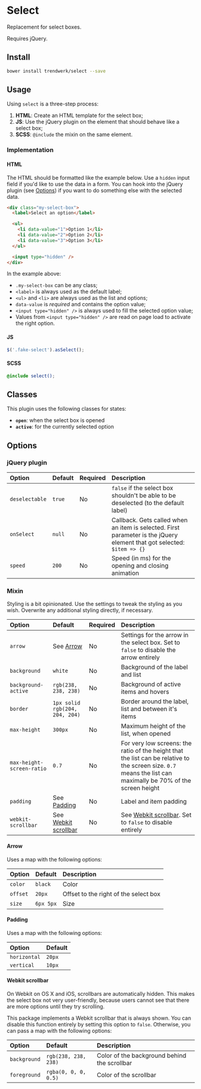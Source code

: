 # Select
Replacement for select boxes.

Requires jQuery.

## Install
```sh
bower install trendwerk/select --save
```

## Usage
Using `select` is a three-step process:

1. **HTML**: Create an HTML template for the select box;
2. **JS**: Use the jQuery plugin on the element that should behave like a select box;
3. **SCSS**: `@include` the mixin on the same element.

### Implementation

#### HTML
The HTML should be formatted like the example below. Use a `hidden` input field if you'd like to use the data in a form. You can hook into the jQuery plugin (see [Options](https://github.com/trendwerk/select#jquery-plugin)) if you want to do something else with the selected data.

```html
<div class="my-select-box">
  <label>Select an option</label>

  <ul>
    <li data-value="1">Option 1</li>
    <li data-value="2">Option 2</li>
    <li data-value="3">Option 3</li>
  </ul>

  <input type="hidden" />
</div>
```

In the example above:
- `.my-select-box` can be any class;
- `<label>` is always used as the default label;
- `<ul>` and `<li>` are always used as the list and options;
- `data-value` is _required_ and contains the option value;
- `<input type="hidden" />` is always used to fill the selected option value;
- Values from `<input type="hidden" />` are read on page load to activate the right option.

#### JS
```js
$('.fake-select').asSelect();
```

#### SCSS
```scss
@include select();
```

## Classes
This plugin uses the following classes for states:
- **`open`**: when the select box is opened
- **`active`**: for the currently selected option

## Options

### jQuery plugin

| Option | Default | Required | Description |
| :--- | :--- | :--- | :--- |
| `deselectable` | `true` | No | `false` if the select box shouldn't be able to be deselected (to the default label)
| `onSelect` | `null` | No | Callback. Gets called when an item is selected. First parameter is the jQuery element that got selected: `$item => {}`
| `speed` | `200` | No | Speed (in ms) for the opening and closing animation

### Mixin
Styling is a bit opinionated. Use the settings to tweak the styling as you wish. Overwrite any additional styling directly, if necessary.

| Option | Default | Required | Description |
| :--- | :--- | :--- | :--- |
| `arrow` | See [Arrow](https://github.com/trendwerk/select#arrow) | No | Settings for the arrow in the select box. Set to `false` to disable the arrow entirely
| `background` | `white` | No | Background of the label and list
| `background-active` | `rgb(238, 238, 238)` | No | Background of active items and hovers
| `border` | `1px solid rgb(204, 204, 204)` | No | Border around the label, list and between it's items
| `max-height` | `300px` | No | Maximum height of the list, when opened
| `max-height-screen-ratio` | `0.7` | No | For very low screens: the ratio of the height that the list can be relative to the screen size. `0.7` means the list can maximally be 70% of the screen height
| `padding` | See [Padding](https://github.com/trendwerk/select#padding) | No | Label and item padding
| `webkit-scrollbar` | See [Webkit scrollbar](https://github.com/trendwerk/select#webkit-scrollbar) | No | See [Webkit scrollbar](https://github.com/trendwerk/select#webkit-scrollbar). Set to `false` to disable entirely


#### Arrow
Uses a map with the following options:

| Option | Default | Description |
| :--- | :--- | :--- |
| `color` | `black` | Color
| `offset` | `20px` | Offset to the right of the select box
| `size` | `6px 5px` | Size

#### Padding
Uses a map with the following options:

| Option | Default |
| :--- | :--- |
| `horizontal` | `20px`
| `vertical` | `10px`

#### Webkit scrollbar
On Webkit on OS X and iOS, scrollbars are automatically hidden. This makes the select box not very user-friendly, because users cannot see that there are more options until they try scrolling.

This package implements a Webkit scrollbar that is always shown. You can disable this function entirely by setting this option to `false`. Otherwise, you can pass a map with the following options:

| Option | Default | Description |
| :--- | :--- | :--- |
| `background` | `rgb(238, 238, 238)` | Color of the background behind the scrollbar
| `foreground` | `rgba(0, 0, 0, 0.5)` | Color of the scrollbar
